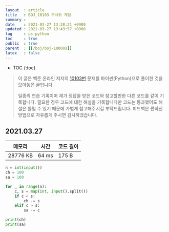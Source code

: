 ```yaml
---
layout  : article
title   : BOJ_10103 주사위 게임
summary : 
date    : 2021-03-27 13:38:21 +0900
updated : 2021-03-27 13:43:57 +0900
tag     : ps-python
toc     : true
public  : true
parent  : [[/boj/boj-10000s]]
latex   : false
---
```

* TOC
{:toc}

> 이 글은 백준 온라인 저지의 [10103번](https://www.acmicpc.net/problem/10103) 문제를 파이썬(Python)으로 풀이한 것을 모아놓은 글입니다.
>
> 일종의 연습 기록이며 제가 정답을 받은 코드와 참고할만한 다른 코드를 같이 기록합니다. 필요한 경우 코드에 대한 해설을 기록합니다만 코드는 통과했어도 해설은 틀릴 수 있기 때문에 가볍게 참고해주시길 부탁드립니다. 피드백은 편하신 방법으로 자유롭게 주시면 감사하겠습니다.

## 2021.03.27

| 메모리    | 시간  | 코드 길이 |
| --------- | ----- | --------- |
| 28776 KB  | 64 ms | 175 B     |

```python
n = int(input())
ch = 100
sa = 100

for _ in range(n):
    c, s = map(int, input().split())
    if c < s:
        ch -= s
    elif c > s:
        sa -= c

print(ch)
print(sa)
```
